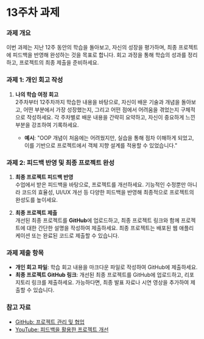 # 13주차 과제

### 과제 개요
이번 과제는 지난 12주 동안의 학습을 돌아보고, 자신의 성장을 평가하며, 최종 프로젝트에 피드백을 반영해 완성하는 것을 목표로 합니다. 회고 과정을 통해 학습의 성과를 정리하고, 프로젝트의 최종 제출을 준비하세요.

### 과제 1: 개인 회고 작성
1. **나의 학습 여정 회고**  
   2주차부터 12주차까지 학습한 내용을 바탕으로, 자신이 배운 기술과 개념을 돌아보고, 어떤 부분에서 가장 성장했는지, 그리고 어떤 점에서 어려움을 겪었는지 구체적으로 작성하세요. 각 주차별로 배운 내용을 간략히 요약하고, 자신이 중요하게 느낀 부분을 강조하여 기록하세요.
   
   - **예시**: "OOP 개념이 처음에는 어려웠지만, 실습을 통해 점차 이해하게 되었고, 이를 기반으로 프로젝트에서 객체 지향 설계를 적용할 수 있었습니다."

### 과제 2: 피드백 반영 및 최종 프로젝트 완성
1. **최종 프로젝트 피드백 반영**  
   수업에서 받은 피드백을 바탕으로, 프로젝트를 개선하세요. 기능적인 수정뿐만 아니라 코드의 효율성, UI/UX 개선 등 다양한 피드백을 반영해 최종적으로 프로젝트의 완성도를 높이세요.
   
2. **최종 프로젝트 제출**  
   개선된 최종 프로젝트를 **GitHub**에 업로드하고, 최종 프로젝트 링크와 함께 프로젝트에 대한 간단한 설명을 작성하여 제출하세요. 최종 프로젝트는 배포된 웹 애플리케이션 또는 완료된 코드로 제출할 수 있습니다.

### 과제 제출 항목
- **개인 회고 파일**: 학습 회고 내용을 마크다운 파일로 작성하여 GitHub에 제출하세요.
- **최종 프로젝트 GitHub 링크**: 개선된 최종 프로젝트를 GitHub에 업로드하고, 리포지토리 링크를 제출하세요. 가능하다면, 최종 발표 자료나 시연 영상을 추가하여 제출할 수 있습니다.

### 참고 자료
- [GitHub: 프로젝트 관리 및 협업](https://docs.github.com/en/issues)
- [YouTube: 피드백을 활용한 프로젝트 개선](https://www.youtube.com/watch?v=HtTNI2Bgad4)
